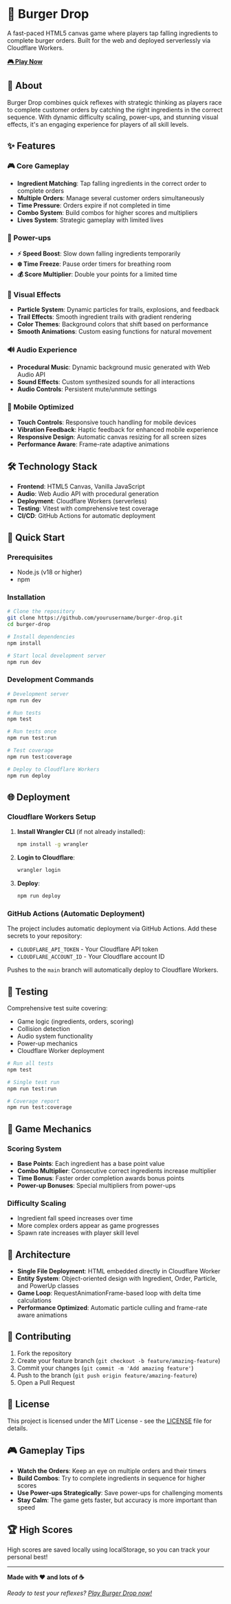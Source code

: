 # 🍔 Burger Drop

A fast-paced HTML5 canvas game where players tap falling ingredients to complete burger orders. Built for the web and deployed serverlessly via Cloudflare Workers.

**[🎮 Play Now](https://burger-drop.cory7593.workers.dev/)**

## 🎯 About

Burger Drop combines quick reflexes with strategic thinking as players race to complete customer orders by catching the right ingredients in the correct sequence. With dynamic difficulty scaling, power-ups, and stunning visual effects, it's an engaging experience for players of all skill levels.

## ✨ Features

### 🎮 Core Gameplay
- **Ingredient Matching**: Tap falling ingredients in the correct order to complete orders
- **Multiple Orders**: Manage several customer orders simultaneously 
- **Time Pressure**: Orders expire if not completed in time
- **Combo System**: Build combos for higher scores and multipliers
- **Lives System**: Strategic gameplay with limited lives

### 🚀 Power-ups
- **⚡ Speed Boost**: Slow down falling ingredients temporarily
- **❄️ Time Freeze**: Pause order timers for breathing room
- **💰 Score Multiplier**: Double your points for a limited time

### 🎨 Visual Effects
- **Particle System**: Dynamic particles for trails, explosions, and feedback
- **Trail Effects**: Smooth ingredient trails with gradient rendering
- **Color Themes**: Background colors that shift based on performance
- **Smooth Animations**: Custom easing functions for natural movement

### 🔊 Audio Experience
- **Procedural Music**: Dynamic background music generated with Web Audio API
- **Sound Effects**: Custom synthesized sounds for all interactions
- **Audio Controls**: Persistent mute/unmute settings

### 📱 Mobile Optimized
- **Touch Controls**: Responsive touch handling for mobile devices
- **Vibration Feedback**: Haptic feedback for enhanced mobile experience
- **Responsive Design**: Automatic canvas resizing for all screen sizes
- **Performance Aware**: Frame-rate adaptive animations

## 🛠️ Technology Stack

- **Frontend**: HTML5 Canvas, Vanilla JavaScript
- **Audio**: Web Audio API with procedural generation
- **Deployment**: Cloudflare Workers (serverless)
- **Testing**: Vitest with comprehensive test coverage
- **CI/CD**: GitHub Actions for automatic deployment

## 🚀 Quick Start

### Prerequisites
- Node.js (v18 or higher)
- npm

### Installation

```bash
# Clone the repository
git clone https://github.com/yourusername/burger-drop.git
cd burger-drop

# Install dependencies
npm install

# Start local development server
npm run dev
```

### Development Commands

```bash
# Development server
npm run dev

# Run tests
npm test

# Run tests once
npm run test:run

# Test coverage
npm run test:coverage

# Deploy to Cloudflare Workers
npm run deploy
```

## 🌐 Deployment

### Cloudflare Workers Setup

1. **Install Wrangler CLI** (if not already installed):
   ```bash
   npm install -g wrangler
   ```

2. **Login to Cloudflare**:
   ```bash
   wrangler login
   ```

3. **Deploy**:
   ```bash
   npm run deploy
   ```

### GitHub Actions (Automatic Deployment)

The project includes automatic deployment via GitHub Actions. Add these secrets to your repository:

- `CLOUDFLARE_API_TOKEN` - Your Cloudflare API token
- `CLOUDFLARE_ACCOUNT_ID` - Your Cloudflare account ID

Pushes to the `main` branch will automatically deploy to Cloudflare Workers.

## 🧪 Testing

Comprehensive test suite covering:
- Game logic (ingredients, orders, scoring)
- Collision detection
- Audio system functionality
- Power-up mechanics
- Cloudflare Worker deployment

```bash
# Run all tests
npm test

# Single test run
npm run test:run

# Coverage report
npm run test:coverage
```

## 🎯 Game Mechanics

### Scoring System
- **Base Points**: Each ingredient has a base point value
- **Combo Multiplier**: Consecutive correct ingredients increase multiplier
- **Time Bonus**: Faster order completion awards bonus points
- **Power-up Bonuses**: Special multipliers from power-ups

### Difficulty Scaling
- Ingredient fall speed increases over time
- More complex orders appear as game progresses
- Spawn rate increases with player skill level

## 🔧 Architecture

- **Single File Deployment**: HTML embedded directly in Cloudflare Worker
- **Entity System**: Object-oriented design with Ingredient, Order, Particle, and PowerUp classes
- **Game Loop**: RequestAnimationFrame-based loop with delta time calculations
- **Performance Optimized**: Automatic particle culling and frame-rate aware animations

## 🤝 Contributing

1. Fork the repository
2. Create your feature branch (`git checkout -b feature/amazing-feature`)
3. Commit your changes (`git commit -m 'Add amazing feature'`)
4. Push to the branch (`git push origin feature/amazing-feature`)
5. Open a Pull Request

## 📄 License

This project is licensed under the MIT License - see the [LICENSE](LICENSE) file for details.

## 🎮 Gameplay Tips

- **Watch the Orders**: Keep an eye on multiple orders and their timers
- **Build Combos**: Try to complete ingredients in sequence for higher scores
- **Use Power-ups Strategically**: Save power-ups for challenging moments
- **Stay Calm**: The game gets faster, but accuracy is more important than speed

## 🏆 High Scores

High scores are saved locally using localStorage, so you can track your personal best!

---

**Made with ❤️ and lots of ☕**

*Ready to test your reflexes? [Play Burger Drop now!](https://burger-drop.cory7593.workers.dev/)*